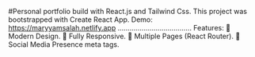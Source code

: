 #Personal portfolio build with React.js and Tailwind Css.
This project was bootstrapped with Create React App. Demo: https://maryyamsalah.netlify.app
.....................................
Features:
🎨 Modern Design.
📱 Fully Responsive.
📖 Multiple Pages (React Router).
📱Social Media Presence meta tags.
